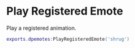 # Play Registered Emote

Play a registered animation.
```lua
exports.dpemotes:PlayRegisteredEmote('shrug')
```